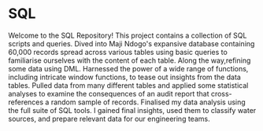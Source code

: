 # SQL
Welcome to the SQL Repository! This project contains a collection of SQL scripts and queries. 
Dived into Maji Ndogo's expansive database containing 60,000 records spread across various tables using basic queries to familiarise ourselves with the content of each table. Along the way,refining some data using DML.
Harnessed the power of a wide range of functions, including intricate window functions, to tease out insights from the data tables.
Pulled data from many different tables and applied some statistical analyses to examine the consequences of an audit report that cross-references a random sample of records.
Finalised my data analysis using the full suite of SQL tools. I gained final insights, used them to classify water sources, and prepare relevant data for our engineering teams.
